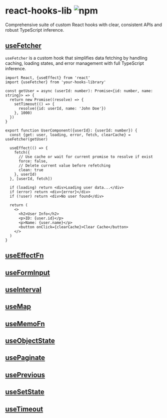 # react-hooks-lib ![npm](https://img.shields.io/npm/v/@axanc/react-hooks)

Comprehensive suite of custom React hooks with clear, consistent APIs and robust TypeScript inference.

## [useFetcher](src/useFetcher)

`useFetcher` is a custom hook that simplifies data fetching by handling caching, loading states, and error management
with full TypeScript inference.

```tsx
import React, {useEffect} from 'react'
import {useFetcher} from 'your-hooks-library'

const getUser = async (userId: number): Promise<{id: number, name: string}> => {
  return new Promise((resolve) => {
    setTimeout(() => {
      resolve({id: userId, name: 'John Doe'})
    }, 1000)
  })
}

export function UserComponent({userId}: {userId: number}) {
  const {get: user, loading, error, fetch, clearCache} = useFetcher(getUser)

  useEffect(() => {
    fetch({
      // Use cache or wait for current promise to resolve if exist
      force: false,
      // Delete current value before refetching
      clean: true
    }, userId)
  }, [userId, fetch])

  if (loading) return <div>Loading user data...</div>
  if (error) return <div>{error}</div>
  if (!user) return <div>No user found</div>

  return (
    <>
      <h2>User Info</h2>
      <p>ID: {user.id}</p>
      <p>Name: {user.name}</p>
      <button onClick={clearCache}>Clear Cache</button>
    </>
  )
}
```

## [useEffectFn](src/useEffectFn)

## [useFormInput](src/useFormInput)

## [useInterval](src/useInterval)

## [useMap](src/useMap)

## [useMemoFn](src/useMemoFn)

## [useObjectState](src/useObjectState)

## [usePaginate](src/usePaginate)

## [usePrevious](src/usePrevious)

## [useSetState](src/useSetState)

## [useTimeout](src/useTimeout)
